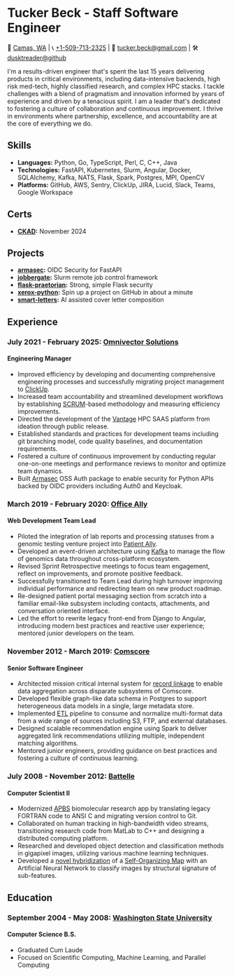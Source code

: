 # Tucker Beck - Staff Software Engineer

📍 [Camas, WA](https://goo.gl/maps/zgVAgxrRwfM1EPpf9) | 📞 [+1-509-713-2325](tel:+15097132325) | 📧 [tucker.beck@gmail.com](mailto:tucker.beck@gmail.com) | 🛠 [dusktreader@github](https://github.com/dusktreader)

I'm a results-driven engineer that's spent the last 15 years delivering products in
critical environments, including data-intensive backends, high risk med-tech, highly
classified research, and complex HPC stacks. I tackle challenges with a blend of
pragmatism and innovation informed by years of experience and driven by a tenacious
spirit. I am a leader that's dedicated to fostering a culture of collaboration and
continuous improvement. I thrive in environments where partnership, excellence, and
accountability are at the core of everything we do.


## Skills

- **Languages:** Python, Go, TypeScript, Perl, C, C++, Java
- **Technologies:** FastAPI, Kubernetes, Slurm, Angular, Docker, SQLAlchemy, Kafka, NATS, Flask, Spark, Postgres, MPI, OpenCV
- **Platforms:** GitHub, AWS, Sentry, ClickUp, JIRA, Lucid, Slack, Teams, Google Workspace


## Certs

- **[CKAD](https://ti-user-certificates.s3.amazonaws.com/e0df7fbf-a057-42af-8a1f-590912be5460/ffc1c3da-f2eb-4056-ad55-2030dde6eb86-tucker-beck-4c813b35-c62b-4ba4-aa4f-39e8bf55a42f-certificate.pdf):** November 2024


## Projects

- **[armasec](https://github.com/omnivector-solutions/armasec):** OIDC Security for FastAPI
- **[jobbergate](https://github.com/omnivector-solutions/jobbergate):** Slurm remote job control framework
- **[flask-praetorian](https://github.com/dusktreader/flask-praetorian):** Strong, simple Flask security
- **[xerox-python](https://github.com/dusktreader/xerox-python):** Spin up a project on GitHub in about a minute
- **[smart-letters](https://github.com/dusktreader/smart-letters):** AI assisted cover letter composition


## Experience

### July 2021 - February 2025: [Omnivector Solutions](https://omnivector.ai/)
#### Engineering Manager

- Improved efficiency by developing and documenting comprehensive engineering processes and successfully migrating project management to [ClickUp](https://clickup.com/).
- Increased team accountability and streamlined development workflows by establishing [SCRUM](https://scrum.org/)-based methodology and measuring efficiency improvements.
- Directed the development of the [Vantage](https://vantagecompute.ai/) HPC SAAS platform from ideation through public release.
- Established standards and practices for development teams including git branching model, code quality baselines, and documentation requirements.
- Fostered a culture of continuous improvement by conducting regular one-on-one meetings and performance reviews to monitor and optimize team dynamics.
- Built [Armasec](https://github.com/omnivector-solutions/armasec) OSS Auth package to enable security for Python APIs backed by OIDC providers including Auth0 and Keycloak.


### March 2019 - February 2020: [Office Ally](https://cms.officeally.com/)
#### Web Development Team Lead

- Piloted the integration of lab reports and processing statuses from a genomic testing venture project into [Patient Ally](https://www.patientally.com/).
- Developed an event-driven architecture using [Kafka](https://kafka.apache.org/) to manage the flow of genomics data throughout cross-platform ecosystem.
- Revised Sprint Retrospective meetings to focus team engagement, reflect on improvements, and promote positive feedback.
- Successfully transitioned to Team Lead during high turnover improving individual performance and redirecting team on new product roadmap.
- Re-designed patient portal messaging section from scratch into a familiar email-like subsystem including contacts, attachments, and conversation oriented interface.
- Led the effort to rewrite legacy front-end from Django to Angular, introducing modern best practices and reactive user experience; mentored junior developers on the team.


### November 2012 - March 2019: [Comscore](https://www.comscore.com/)
#### Senior Software Engineer

- Architected mission critical internal system for [record linkage](https://en.m.wikipedia.org/wiki/Record_linkage) to enable data aggregation across disparate subsystems of Comscore.
- Developed flexible graph-like data schema in Postgres to support heterogeneous data models in a single, large metadata store.
- Implemented [ETL](https://aws.amazon.com/what-is/etl/) pipeline to consume and normalize multi-format data from a wide range of sources including S3, FTP, and external databases.
- Designed scalable recommendation engine using Spark to deliver aggregated link recommendations utilizing multiple, independent matching algorithms.
- Mentored junior engineers, providing guidance on best practices and fostering a culture of continuous learning.


### July 2008 - November 2012: [Battelle](https://www.battelle.org/)
#### Computer Scientist II

- Modernized [APBS](https://github.com/Electrostatics/apbs) biomolecular research app by translating legacy FORTRAN code to ANSI C and migrating version control to Git.
- Collaborated on human tracking in high-bandwidth video streams, transitioning research code from MatLab to C++ and designing a distributed computing platform.
- Researched and developed object detection and classification methods in gigapixel images, utilizing various machine learning techniques.
- Developed a [novel hybridization](https://github.com/dusktreader/somtk) of a [Self-Organizing Map](https://en.wikipedia.org/wiki/Self-organizing_map) with an Artificial Neural Network to classify images by structural signature of sub-features.


## Education

### September 2004 - May 2008: [Washington State University](https://wsu.edu/)

#### Computer Science B.S.

- Graduated Cum Laude
- Focused on Scientific Computing, Machine Learning, and Parallel Computing